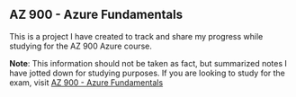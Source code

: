 ## AZ 900 - Azure Fundamentals

This is a project I have created to track and share my progress while studying for the AZ 900 Azure course.

**Note**: This information should not be taken as fact, but summarized notes I have jotted down for studying purposes. If you are looking to study for the exam, visit [AZ 900 - Azure Fundamentals](https://learn.microsoft.com/en-us/training/courses/az-900t00)